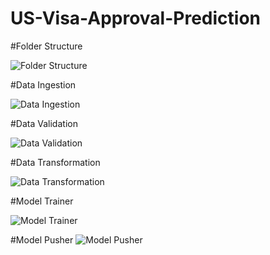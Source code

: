 # US-Visa-Approval-Prediction

#Folder Structure

![Folder Structure](https://github.com/nishantrv/US-Visa-Approval-Prediction/assets/18679312/0fe5ffd6-350d-4b4b-a931-3db90d577d63)

#Data Ingestion

![Data Ingestion](https://github.com/nishantrv/US-Visa-Approval-Prediction/assets/18679312/c3c4faee-58ba-4227-8710-d38aebd8003d)

#Data Validation

![Data Validation](https://github.com/nishantrv/US-Visa-Approval-Prediction/assets/18679312/36fcacec-664e-4d96-8d0f-47b52bc93ab3)

#Data Transformation

![Data Transformation](https://github.com/nishantrv/US-Visa-Approval-Prediction/assets/18679312/11f3f822-5e48-4b8d-b2e1-84d80eb1762b)

#Model Trainer

![Model Trainer](https://github.com/nishantrv/US-Visa-Approval-Prediction/assets/18679312/ffeebbdb-92cc-4ca4-b7be-39e468bcdda4)

#Model Pusher
![Model Pusher](https://github.com/nishantrv/US-Visa-Approval-Prediction/assets/18679312/096460df-aa16-4d1c-883b-71caa4a3be89)

